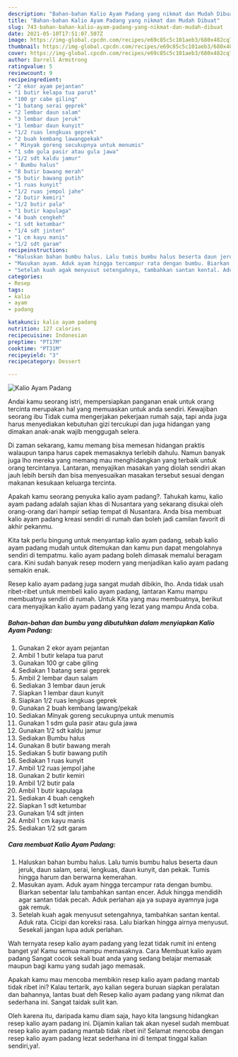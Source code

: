 ```yaml
---
description: "Bahan-bahan Kalio Ayam Padang yang nikmat dan Mudah Dibuat"
title: "Bahan-bahan Kalio Ayam Padang yang nikmat dan Mudah Dibuat"
slug: 743-bahan-bahan-kalio-ayam-padang-yang-nikmat-dan-mudah-dibuat
date: 2021-05-10T17:51:07.507Z
image: https://img-global.cpcdn.com/recipes/e69c85c5c101aeb3/680x482cq70/kalio-ayam-padang-foto-resep-utama.jpg
thumbnail: https://img-global.cpcdn.com/recipes/e69c85c5c101aeb3/680x482cq70/kalio-ayam-padang-foto-resep-utama.jpg
cover: https://img-global.cpcdn.com/recipes/e69c85c5c101aeb3/680x482cq70/kalio-ayam-padang-foto-resep-utama.jpg
author: Darrell Armstrong
ratingvalue: 5
reviewcount: 9
recipeingredient:
- "2 ekor ayam pejantan"
- "1 butir kelapa tua parut"
- "100 gr cabe giling"
- "1 batang serai geprek"
- "2 lembar daun salam"
- "3 lembar daun jeruk"
- "1 lembar daun kunyit"
- "1/2 ruas lengkuas geprek"
- "2 buah kembang lawangpekak"
- " Minyak goreng secukupnya untuk menumis"
- "1 sdm gula pasir atau gula jawa"
- "1/2 sdt kaldu jamur"
- " Bumbu halus"
- "8 butir bawang merah"
- "5 butir bawang putih"
- "1 ruas kunyit"
- "1/2 ruas jempol jahe"
- "2 butir kemiri"
- "1/2 butir pala"
- "1 butir kapulaga"
- "4 buah cengkeh"
- "1 sdt ketumbar"
- "1/4 sdt jinten"
- "1 cm kayu manis"
- "1/2 sdt garam"
recipeinstructions:
- "Haluskan bahan bumbu halus. Lalu tumis bumbu halus beserta daun jeruk, daun salam, serai, lengkuas, daun kunyit, dan pekak. Tumis hingga harum dan berwarna kemerahan."
- "Masukan ayam. Aduk ayam hingga tercampur rata dengan bumbu. Biarkan sebentar lalu tambahkan santan encer. Aduk hingga mendidih agar santan tidak pecah. Aduk perlahan aja ya supaya ayamnya juga gak remuk."
- "Setelah kuah agak menyusut setengahnya, tambahkan santan kental. Aduk rata. Cicipi dan koreksi rasa. Lalu biarkan hingga airnya menyusut. Sesekali jangan lupa aduk perlahan."
categories:
- Resep
tags:
- kalio
- ayam
- padang

katakunci: kalio ayam padang 
nutrition: 127 calories
recipecuisine: Indonesian
preptime: "PT17M"
cooktime: "PT31M"
recipeyield: "3"
recipecategory: Dessert

---
```



![Kalio Ayam Padang](https://img-global.cpcdn.com/recipes/e69c85c5c101aeb3/680x482cq70/kalio-ayam-padang-foto-resep-utama.jpg)

Andai kamu seorang istri, mempersiapkan panganan enak untuk orang tercinta merupakan hal yang memuaskan untuk anda sendiri. Kewajiban seorang ibu Tidak cuma mengerjakan pekerjaan rumah saja, tapi anda juga harus menyediakan kebutuhan gizi tercukupi dan juga hidangan yang dimakan anak-anak wajib menggugah selera.

Di zaman  sekarang, kamu memang bisa memesan hidangan praktis walaupun tanpa harus capek memasaknya terlebih dahulu. Namun banyak juga lho mereka yang memang mau menghidangkan yang terbaik untuk orang tercintanya. Lantaran, menyajikan masakan yang diolah sendiri akan jauh lebih bersih dan bisa menyesuaikan masakan tersebut sesuai dengan makanan kesukaan keluarga tercinta. 



Apakah kamu seorang penyuka kalio ayam padang?. Tahukah kamu, kalio ayam padang adalah sajian khas di Nusantara yang sekarang disukai oleh orang-orang dari hampir setiap tempat di Nusantara. Anda bisa membuat kalio ayam padang kreasi sendiri di rumah dan boleh jadi camilan favorit di akhir pekanmu.

Kita tak perlu bingung untuk menyantap kalio ayam padang, sebab kalio ayam padang mudah untuk ditemukan dan kamu pun dapat mengolahnya sendiri di tempatmu. kalio ayam padang boleh dimasak memalui beragam cara. Kini sudah banyak resep modern yang menjadikan kalio ayam padang semakin enak.

Resep kalio ayam padang juga sangat mudah dibikin, lho. Anda tidak usah ribet-ribet untuk membeli kalio ayam padang, lantaran Kamu mampu membuatnya sendiri di rumah. Untuk Kita yang mau membuatnya, berikut cara menyajikan kalio ayam padang yang lezat yang mampu Anda coba.

<!--inarticleads1-->

##### Bahan-bahan dan bumbu yang dibutuhkan dalam menyiapkan Kalio Ayam Padang:

1. Gunakan 2 ekor ayam pejantan
1. Ambil 1 butir kelapa tua parut
1. Gunakan 100 gr cabe giling
1. Sediakan 1 batang serai geprek
1. Ambil 2 lembar daun salam
1. Sediakan 3 lembar daun jeruk
1. Siapkan 1 lembar daun kunyit
1. Siapkan 1/2 ruas lengkuas geprek
1. Gunakan 2 buah kembang lawang/pekak
1. Sediakan  Minyak goreng secukupnya untuk menumis
1. Gunakan 1 sdm gula pasir atau gula jawa
1. Gunakan 1/2 sdt kaldu jamur
1. Sediakan  Bumbu halus
1. Gunakan 8 butir bawang merah
1. Sediakan 5 butir bawang putih
1. Sediakan 1 ruas kunyit
1. Ambil 1/2 ruas jempol jahe
1. Gunakan 2 butir kemiri
1. Ambil 1/2 butir pala
1. Ambil 1 butir kapulaga
1. Sediakan 4 buah cengkeh
1. Siapkan 1 sdt ketumbar
1. Gunakan 1/4 sdt jinten
1. Ambil 1 cm kayu manis
1. Sediakan 1/2 sdt garam




<!--inarticleads2-->

##### Cara membuat Kalio Ayam Padang:

1. Haluskan bahan bumbu halus. Lalu tumis bumbu halus beserta daun jeruk, daun salam, serai, lengkuas, daun kunyit, dan pekak. Tumis hingga harum dan berwarna kemerahan.
1. Masukan ayam. Aduk ayam hingga tercampur rata dengan bumbu. Biarkan sebentar lalu tambahkan santan encer. Aduk hingga mendidih agar santan tidak pecah. Aduk perlahan aja ya supaya ayamnya juga gak remuk.
1. Setelah kuah agak menyusut setengahnya, tambahkan santan kental. Aduk rata. Cicipi dan koreksi rasa. Lalu biarkan hingga airnya menyusut. Sesekali jangan lupa aduk perlahan.




Wah ternyata resep kalio ayam padang yang lezat tidak rumit ini enteng banget ya! Kamu semua mampu memasaknya. Cara Membuat kalio ayam padang Sangat cocok sekali buat anda yang sedang belajar memasak maupun bagi kamu yang sudah jago memasak.

Apakah kamu mau mencoba membikin resep kalio ayam padang mantab tidak ribet ini? Kalau tertarik, ayo kalian segera buruan siapkan peralatan dan bahannya, lantas buat deh Resep kalio ayam padang yang nikmat dan sederhana ini. Sangat taidak sulit kan. 

Oleh karena itu, daripada kamu diam saja, hayo kita langsung hidangkan resep kalio ayam padang ini. Dijamin kalian tak akan nyesel sudah membuat resep kalio ayam padang mantab tidak ribet ini! Selamat mencoba dengan resep kalio ayam padang lezat sederhana ini di tempat tinggal kalian sendiri,ya!.

